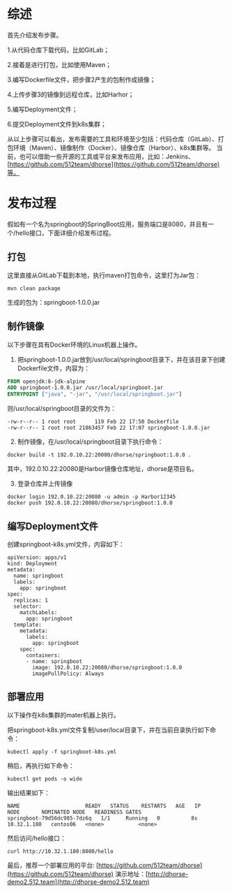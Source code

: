 # 综述

首先介绍发布步骤。

1.从代码仓库下载代码，比如GitLab；

2.接着是进行打包，比如使用Maven；

3.编写Dockerfile文件，把步骤2产生的包制作成镜像；

4.上传步骤3的镜像到远程仓库，比如Harhor；

5.编写Deployment文件；

6.提交Deployment文件到k8s集群；

从以上步骤可以看出，发布需要的工具和环境至少包括：代码仓库（GitLab）、打包环境（Maven）、镜像制作（Docker）、镜像仓库（Harbor）、k8s集群等。
当前，也可以借助一些开源的工具或平台来发布应用，比如：Jenkins、[https://github.com/512team/dhorse](https://github.com/512team/dhorse)等。

# 发布过程

假如有一个名为springboot的SpringBoot应用，服务端口是8080，并且有一个/hello接口，下面详细介绍发布过程。

## 打包

这里直接从GitLab下载到本地，执行maven打包命令，这里打为Jar包：

```shell
mvn clean package
```

生成的包为：springboot-1.0.0.jar

## 制作镜像

以下步骤在具有Docker环境的Linux机器上操作。

1. 把springboot-1.0.0.jar放到/usr/local/springboot目录下，并在该目录下创建Dockerfile文件，内容为：

```Dockerfile
FROM openjdk:8-jdk-alpine
ADD springboot-1.0.0.jar /usr/local/springboot.jar
ENTRYPOINT ["java", "-jar", "/usr/local/springboot.jar"]
```

则/usr/local/springboot目录的文件为：

```shell
-rw-r--r-- 1 root root      119 Feb 22 17:50 Dockerfile
-rw-r--r-- 1 root root 21863457 Feb 22 17:07 springboot-1.0.0.jar
```

2. 制作镜像，在/usr/local/springboot目录下执行命令：

```shell
docker build -t 192.0.10.22:20080/dhorse/springboot:1.0.0 .
```

其中，192.0.10.22:20080是Harbor镜像仓库地址，dhorse是项目名。

3. 登录仓库并上传镜像

```shell
docker login 192.0.10.22:20080 -u admin -p Harbor12345
docker push 192.0.10.22:20080/dhorse/springboot:1.0.0
```

## 编写Deployment文件

创建springboot-k8s.yml文件，内容如下：

```Deployment
apiVersion: apps/v1
kind: Deployment
metadata:
  name: springboot
  labels:
    app: springboot
spec:
  replicas: 1
  selector:
    matchLabels:
      app: springboot
  template:
    metadata:
      labels:
        app: springboot
    spec:
      containers:
      - name: springboot
        image: 192.0.10.22:20080/dhorse/springboot:1.0.0
        imagePullPolicy: Always
```

## 部署应用

以下操作在k8s集群的mater机器上执行。

把springboot-k8s.yml文件复制/user/local目录下，并在当前目录执行如下命令：

```shell
kubectl apply -f springboot-k8s.yml
```

稍后，再执行如下命令：

```shell
kubectl get pods -o wide
```

输出结果如下：

```shell
NAME                     READY   STATUS    RESTARTS   AGE   IP            NODE       NOMINATED NODE   READINESS GATES
springboot-79d56dc985-7dz6q   1/1     Running   0          8s    10.32.1.180   centos06   <none>           <none>
```

然后访问/hello接口：

```shell
curl http://10.32.1.180:8080/hello
```

最后，推荐一个部署应用的平台: [https://github.com/512team/dhorse](https://github.com/512team/dhorse)
演示地址：[http://dhorse-demo2.512.team](http://dhorse-demo2.512.team)
